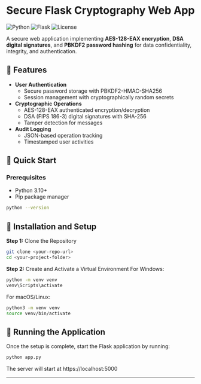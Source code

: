 # Secure Flask Cryptography Web App

![Python](https://img.shields.io/badge/Python-3.10%2B-blue)
![Flask](https://img.shields.io/badge/Flask-2.3.x-lightgrey)
![License](https://img.shields.io/badge/License-MIT-green)

A secure web application implementing **AES-128-EAX encryption**, **DSA digital signatures**, and **PBKDF2 password hashing** for data confidentiality, integrity, and authentication.

## 🔐 Features

- **User Authentication**
  - Secure password storage with PBKDF2-HMAC-SHA256
  - Session management with cryptographically random secrets
- **Cryptographic Operations**
  - AES-128-EAX authenticated encryption/decryption
  - DSA (FIPS 186-3) digital signatures with SHA-256
  - Tamper detection for messages
- **Audit Logging**
  - JSON-based operation tracking
  - Timestamped user activities

## 🚀 Quick Start

### Prerequisites
- Python 3.10+
- Pip package manager

```sh
python --version
```

## 🔧 Installation and Setup
**Step 1:** Clone the Repository

```sh
git clone <your-repo-url>
cd <your-project-folder>
```
**Step 2:** Create and Activate a Virtual Environment
For Windows:

```sh
python -m venv venv
venv\Scripts\activate
```
For macOS/Linux:

```sh
python3 -m venv venv
source venv/bin/activate
```
## 🎯 Running the Application
Once the setup is complete, start the Flask application by running:

```sh
python app.py
```
The server will start at https://localhost:5000

---



